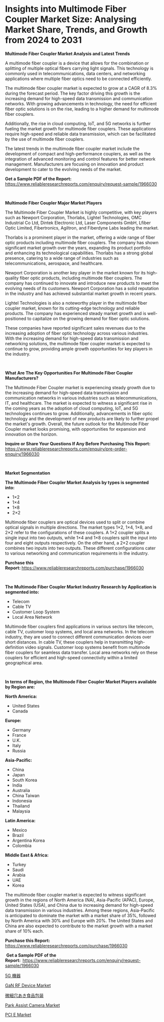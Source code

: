<p><h1>Insights into Multimode Fiber Coupler Market Size: Analysing Market Share, Trends, and Growth from 2024 to 2031</h1></p><p><strong>Multimode Fiber Coupler Market Analysis and Latest Trends</strong></p>
<p><p>A multimode fiber coupler is a device that allows for the combination or splitting of multiple optical fibers carrying light signals. This technology is commonly used in telecommunications, data centers, and networking applications where multiple fiber optics need to be connected efficiently.</p><p>The multimode fiber coupler market is expected to grow at a CAGR of 8.3% during the forecast period. The key factor driving this growth is the increasing demand for high-speed data transmission and communication networks. With growing advancements in technology, the need for efficient fiber optic solutions is on the rise, leading to a higher demand for multimode fiber couplers.</p><p>Additionally, the rise in cloud computing, IoT, and 5G networks is further fueling the market growth for multimode fiber couplers. These applications require high-speed and reliable data transmission, which can be facilitated by the use of multimode fiber couplers.</p><p>The latest trends in the multimode fiber coupler market include the development of compact and high-performance couplers, as well as the integration of advanced monitoring and control features for better network management. Manufacturers are focusing on innovation and product development to cater to the evolving needs of the market.</p></p>
<p><strong>Get a Sample PDF of the Report:&nbsp;</strong> <a href="https://www.reliableresearchreports.com/enquiry/request-sample/1966030">https://www.reliableresearchreports.com/enquiry/request-sample/1966030</a></p>
<p>&nbsp;</p>
<p><strong>Multimode Fiber Coupler Major Market Players</strong></p>
<p><p>The Multimode Fiber Coupler Market is highly competitive, with key players such as Newport Corporation, Thorlabs, Lightel Technologies, OMC Industrial Co Ltd, Dintek Electronic Ltd, Laser Components GmbH, Lfiber Optic Limited, Fibertronics, Agiltron, and Fiberdyne Labs leading the market.</p><p>Thorlabs is a prominent player in the market, offering a wide range of fiber optic products including multimode fiber couplers. The company has shown significant market growth over the years, expanding its product portfolio and enhancing its technological capabilities. Thorlabs has a strong global presence, catering to a wide range of industries such as telecommunications, aerospace, and healthcare.</p><p>Newport Corporation is another key player in the market known for its high-quality fiber optic products, including multimode fiber couplers. The company has continued to innovate and introduce new products to meet the evolving needs of its customers. Newport Corporation has a solid reputation in the industry and has achieved substantial market growth in recent years.</p><p>Lightel Technologies is also a noteworthy player in the multimode fiber coupler market, known for its cutting-edge technology and reliable products. The company has experienced steady market growth and is well-positioned to capitalize on the growing demand for fiber optic solutions.</p><p>These companies have reported significant sales revenues due to the increasing adoption of fiber optic technology across various industries. With the increasing demand for high-speed data transmission and networking solutions, the multimode fiber coupler market is expected to continue to grow, providing ample growth opportunities for key players in the industry.</p></p>
<p>&nbsp;</p>
<p><strong>What Are The Key Opportunities For Multimode Fiber Coupler Manufacturers?</strong></p>
<p><p>The Multimode Fiber Coupler market is experiencing steady growth due to the increasing demand for high-speed data transmission and communication networks in various industries such as telecommunications, IT, and healthcare. The market is expected to witness a significant rise in the coming years as the adoption of cloud computing, IoT, and 5G technologies continues to grow. Additionally, advancements in fiber optic technology and the development of new products are likely to further propel the market's growth. Overall, the future outlook for the Multimode Fiber Coupler market looks promising, with opportunities for expansion and innovation on the horizon.</p></p>
<p><strong>Inquire or Share Your Questions If Any Before Purchasing This Report:</strong> <a href="https://www.reliableresearchreports.com/enquiry/pre-order-enquiry/1966030">https://www.reliableresearchreports.com/enquiry/pre-order-enquiry/1966030</a></p>
<p>&nbsp;</p>
<p><strong>Market Segmentation</strong></p>
<p><strong>The Multimode Fiber Coupler Market Analysis by types is segmented into:</strong></p>
<p><ul><li>1×2</li><li>1×4</li><li>1×8</li><li>2×2</li></ul></p>
<p><p>Multimode fiber couplers are optical devices used to split or combine optical signals in multiple directions. The market types 1×2, 1×4, 1×8, and 2×2 refer to the configurations of these couplers. A 1×2 coupler splits a single input into two outputs, while 1×4 and 1×8 couplers split the input into four and eight outputs respectively. On the other hand, a 2×2 coupler combines two inputs into two outputs. These different configurations cater to various networking and communication requirements in the industry.</p></p>
<p><strong>Purchase this Report:&nbsp;</strong><a href="https://www.reliableresearchreports.com/purchase/1966030">https://www.reliableresearchreports.com/purchase/1966030</a></p>
<p>&nbsp;</p>
<p><strong>The Multimode Fiber Coupler Market Industry Research by Application is segmented into:</strong></p>
<p><ul><li>Telecom</li><li>Cable TV</li><li>Customer Loop System</li><li>Local Area Network</li></ul></p>
<p><p>Multimode fiber couplers find applications in various sectors like telecom, cable TV, customer loop systems, and local area networks. In the telecom industry, they are used to connect different communication devices over short distances. In cable TV, these couplers help in transmitting high-definition video signals. Customer loop systems benefit from multimode fiber couplers for seamless data transfer. Local area networks rely on these couplers for efficient and high-speed connectivity within a limited geographical area.</p></p>
<p>&nbsp;</p>
<p><strong>In terms of Region, the Multimode Fiber Coupler Market Players available by Region are:</strong></p>
<p>
    <p> <strong> North America: </strong>
        <ul>
            <li>United States</li>
            <li>Canada</li>
        </ul>
        </p> 
    <p> <strong> Europe: </strong>
        <ul>
            <li>Germany</li>
            <li>France</li>
            <li>U.K.</li>
            <li>Italy</li>
            <li>Russia</li>
        </ul>
        </p> 
    <p> <strong> Asia-Pacific: </strong>
        <ul>
            <li>China</li>
            <li>Japan</li>
            <li>South Korea</li>
            <li>India</li>
            <li>Australia</li>
            <li>China Taiwan</li>
            <li>Indonesia</li>
            <li>Thailand</li>
            <li>Malaysia</li>
        </ul>
        </p> 
    <p> <strong> Latin America: </strong>
        <ul>
            <li>Mexico</li>
            <li>Brazil</li>
            <li>Argentina Korea</li>
            <li>Colombia</li>
        </ul>
        </p> 
    <p> <strong> Middle East & Africa: </strong>
        <ul>
            <li>Turkey</li>
            <li>Saudi</li>
            <li>Arabia</li>
            <li>UAE</li>
            <li>Korea</li>
        </ul>
    </p>
    </p>
<p><p>The multimode fiber coupler market is expected to witness significant growth in the regions of North America (NA), Asia-Pacific (APAC), Europe, United States (USA), and China due to increasing demand for high-speed data transmission in various industries. Among these regions, Asia-Pacific is anticipated to dominate the market with a market share of 35%, followed by North America with 30% and Europe with 20%. The United States and China are also expected to contribute to the market growth with a market share of 10% each.</p></p>
<p><strong>Purchase this Report: </strong><a href="https://www.reliableresearchreports.com/purchase/1966030">https://www.reliableresearchreports.com/purchase/1966030</a></p>
<p>&nbsp;<strong>Get a Sample PDF of the Report:&nbsp;&nbsp;</strong><a href="https://www.reliableresearchreports.com/enquiry/request-sample/1966030">https://www.reliableresearchreports.com/enquiry/request-sample/1966030</a></p>
<p><strong></strong></p>
<p><p><a href="https://github.com/pepo3k/Market-Research-Report-List-1/blob/main/851840211058.md">5G 機器</a></p><p><a href="https://github.com/gamblestampleyjenny50m5sl6/Market-Research-Report-List-2/blob/main/gan-rf-device-market.md">GaN RF Device Market</a></p><p><a href="https://github.com/vhemk0794148/Market-Research-Report-List-1/blob/main/449457111057.md">微細穴あき食品包装</a></p><p><a href="https://issuu.com/reportprime-2/docs/park-assist-camera-market-size-2030.pptx">Park Assist Camera Market</a></p><p><a href="https://github.com/nicholepatriciadoylenwnrjr0/Market-Research-Report-List-1/blob/main/pci-e-market.md">PCI E Market</a></p></p>